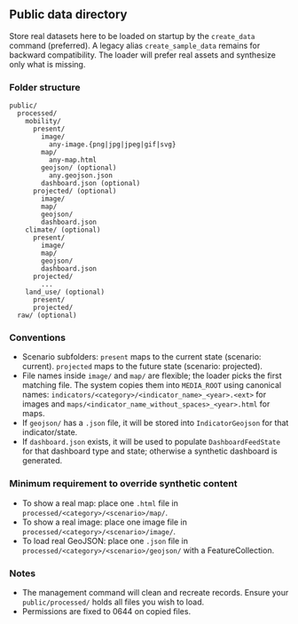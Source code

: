 ## Public data directory

Store real datasets here to be loaded on startup by the `create_data` command (preferred). A legacy alias `create_sample_data` remains for backward compatibility. The loader will prefer real assets and synthesize only what is missing.

### Folder structure

```
public/
  processed/
    mobility/
      present/
        image/
          any-image.{png|jpg|jpeg|gif|svg}
        map/
          any-map.html
        geojson/ (optional)
          any.geojson.json
        dashboard.json (optional)
      projected/ (optional)
        image/
        map/
        geojson/
        dashboard.json
    climate/ (optional)
      present/
        image/
        map/
        geojson/
        dashboard.json
      projected/
        ...
    land_use/ (optional)
      present/
      projected/
  raw/ (optional)
```

### Conventions

- Scenario subfolders: `present` maps to the current state (scenario: current). `projected` maps to the future state (scenario: projected).
- File names inside `image/` and `map/` are flexible; the loader picks the first matching file. The system copies them into `MEDIA_ROOT` using canonical names: `indicators/<category>/<indicator_name>_<year>.<ext>` for images and `maps/<indicator_name_without_spaces>_<year>.html` for maps.
- If `geojson/` has a `.json` file, it will be stored into `IndicatorGeojson` for that indicator/state.
- If `dashboard.json` exists, it will be used to populate `DashboardFeedState` for that dashboard type and state; otherwise a synthetic dashboard is generated.

### Minimum requirement to override synthetic content

- To show a real map: place one `.html` file in `processed/<category>/<scenario>/map/`.
- To show a real image: place one image file in `processed/<category>/<scenario>/image/`.
- To load real GeoJSON: place one `.json` file in `processed/<category>/<scenario>/geojson/` with a FeatureCollection.

### Notes

- The management command will clean and recreate records. Ensure your `public/processed/` holds all files you wish to load.
- Permissions are fixed to 0644 on copied files.
